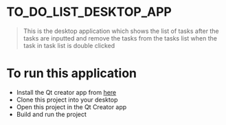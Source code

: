 # TO_DO_LIST_DESKTOP_APP
> This is the desktop application which shows the list of tasks after the tasks are inputted and remove the tasks from the tasks list when the task in task list is double clicked
# To run this application 
 - Install the Qt creator app from [here](https://www.qt.io/download)
 - Clone this project into your desktop
 - Open this project in the Qt Creator app
 - Build and run the project
